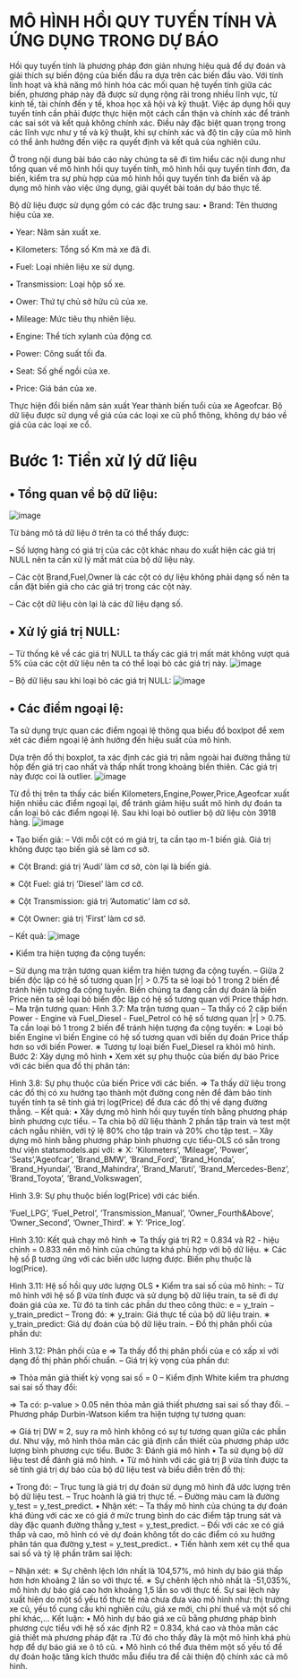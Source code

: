 # MÔ HÌNH HỒI QUY TUYẾN TÍNH VÀ ỨNG DỤNG TRONG DỰ BÁO
Hồi quy tuyến tính là phương pháp đơn giản nhưng hiệu quả để dự đoán và giải thích
sự biến động của biến đầu ra dựa trên các biến đầu vào. Với tính linh hoạt và khả năng
mô hình hóa các mối quan hệ tuyến tính giữa các biến, phương pháp này đã được sử dụng
rộng rãi trong nhiều lĩnh vực, từ kinh tế, tài chính đến y tế, khoa học xã hội và kỹ thuật.
Việc áp dụng hồi quy tuyến tính cần phải được thực hiện một cách cẩn thận và chính
xác để tránh các sai sót và kết quả không chính xác. Điều này đặc biệt quan trọng trong
các lĩnh vực như y tế và kỹ thuật, khi sự chính xác và độ tin cậy của mô hình có thể ảnh
hưởng đến việc ra quyết định và kết quả của nghiên cứu.

Ở trong nội dung bài báo cáo này chúng ta sẽ đi tìm hiểu các nội dung như tổng quan
về mô hình hồi quy tuyến tính, mô hình hồi quy tuyến tính đơn, đa biến, kiểm tra sự phù
hợp của mô hình hồi quy tuyến tính đa biến và áp dụng mô hình vào việc ứng dụng, giải
quyết bài toán dự báo thực tế.

Bộ dữ liệu được sử dụng gồm có các đặc trưng sau:
• Brand: Tên thương hiệu của xe.

• Year: Năm sản xuất xe.

• Kilometers: Tổng số Km mà xe đã đi.

• Fuel: Loại nhiên liệu xe sử dụng.

• Transmission: Loại hộp số xe.

• Ower: Thứ tự chủ sở hữu cũ của xe.

• Mileage: Mức tiêu thụ nhiên liệu.

• Engine: Thể tích xylanh của động cơ.

• Power: Công suất tối đa.

• Seat: Số ghế ngồi của xe.

• Price: Giá bán của xe.

Thực hiện đổi biến năm sản xuất Year thành biến tuổi của xe Ageofcar. Bộ dữ liệu
được sử dụng về giá của các loại xe cũ phổ thông, không dự báo về giá của các loại xe cổ.

# Bước 1: Tiền xử lý dữ liệu
## • Tổng quan về bộ dữ liệu:
![image](https://github.com/datvu1502/Do_An_1/assets/118582440/72ff9de5-c99a-409e-ad8a-9dcea3c96ed0)

Từ bảng mô tả dữ liệu ở trên ta có thể thấy được:

–	Số lượng hàng có giá trị của các cột khác nhau do xuất hiện các giá trị NULL nên ta cần xử lý mất mát của bộ dữ liệu này.

–	Các cột Brand,Fuel,Owner là các cột có dự liệu không phải dạng số nên ta cần đặt biến giả cho các giá trị trong các cột này.

–	Các cột dữ liệu còn lại là các dữ liệu dạng số.
## •	Xử lý giá trị NULL:
–	Từ thống kê về các giá trị NULL ta thấy các giá trị mất mát không vượt quá 5% của các cột dữ liệu nên ta có thể loại bỏ các giá trị này.
![image](https://github.com/datvu1502/Do_An_1/assets/118582440/134ac7cd-6e59-4f3b-9307-8ff0cb0831d7)

–	Bộ dữ liệu sau khi loại bỏ các giá trị NULL:
 ![image](https://github.com/datvu1502/Do_An_1/assets/118582440/caa14c8e-8732-443f-a114-a9d923ef5170)


## •	Các điểm ngoại lệ:
Ta sử dụng trực quan các điểm ngoại lệ thông qua biểu đồ boxlpot để xem xét các điểm ngoại lệ ảnh hưởng đến hiệu suất của mô hình.

Dựa trên đồ thị boxplot, ta xác định các giá trị nằm ngoài hai đường thẳng từ hộp đến giá trị cao nhất và thấp nhất trong khoảng biến thiên. Các giá trị này được coi là outlier.
 ![image](https://github.com/datvu1502/Do_An_1/assets/118582440/705e9f5b-ad0d-4e14-94dc-0784c0e6b14a)


Từ đồ thị trên ta thấy các biến Kilometers,Engine,Power,Price,Ageofcar xuất hiện nhiều các điểm ngoại lại, để tránh giảm hiệu suất mô hình dự đoán ta cần loại bỏ các điểm ngoại lệ.
Sau khi loại bỏ outlier bộ dữ liệu còn 3918 hàng.
![image](https://github.com/datvu1502/Do_An_1/assets/118582440/cbe50170-43bd-40d5-baa6-ee0e8296fea1)
 

•	Tạo biến giả:
–	Với mỗi cột có m giá trị, ta cần tạo m-1 biến giả. Giá trị không được tạo biến giả sẽ làm cơ sở.

∗ Cột Brand: giá trị ’Audi’ làm cơ sở, còn lại là biến giả.

∗ Cột Fuel: giá trị ’Diesel’ làm cơ cở.

∗ Cột Transmission: giá trị ’Automatic’ làm cơ sở.

∗ Cột Owner: giá trị ’First’ làm cơ sở.

–	Kết quả:
![image](https://github.com/datvu1502/Do_An_1/assets/118582440/b1c9c33a-2240-4d9e-af46-5ef495b03f1a)

•	Kiểm tra hiện tượng đa cộng tuyến:

–	Sử dụng ma trận tương quan kiểm tra hiện tượng đa cộng tuyến.
–	Giữa 2 biến độc lập có hệ số tương quan |r| > 0.75 ta sẽ loại bỏ 1 trong 2 biến để tránh hiện tượng đa cộng tuyến. Biến chúng ta đang cần dự đoán là biến Price nên ta sẽ loại bỏ biến độc lập có hệ số tương quan với Price thấp hơn.
–	Ma trận tương quan:
Hình 3.7: Ma trận tương quan
–	Ta thấy có 2 cặp biến Power - Engine và Fuel_Diesel - Fuel_Petrol có hệ số tương quan |r| > 0.75. Ta cần loại bỏ 1 trong 2 biến để tránh hiện tượng đa cộng tuyến:
∗ Loại bỏ biến Engine vì biến Engine có hệ số tương quan với biến dự đoán Price thấp hơn so với biến Power.
∗ Tương tự loại biến Fuel_Diesel ra khỏi mô hình.
Bước 2: Xây dựng mô hình
•	Xem xét sự phụ thuộc của biến dự báo Price với các biến qua đồ thị phân tán:
 
Hình 3.8: Sự phụ thuộc của biến Price với các biến.
=> Ta thấy dữ liệu trong các đồ thị có xu hướng tạo thành một đường cong nên để đảm bảo tính tuyến tính ta sẽ tính giá trị log(Price) để đưa các đồ thị về dạng đường thẳng.
–	Kết quả:
•	Xây dựng mô hình hồi quy tuyến tính bằng phương pháp bình phương cực tiểu.
–	Ta chia bộ dữ liệu thành 2 phần tập train và test một cách ngẫu nhiên, với tỷ lệ 80% cho tập train và 20% cho tập test.
–	Xây dựng mô hình bằng phương pháp bình phương cực tiểu-OLS có sẵn trong thư viện statsmodels.api với:
∗ X: ’Kilometers’, ’Mileage’, ’Power’, ’Seats’,’Ageofcar’, ’Brand_BMW’, ’Brand_Ford’, ’Brand_Honda’, ’Brand_Hyundai’, ’Brand_Mahindra’,
’Brand_Maruti’, ’Brand_Mercedes-Benz’, ’Brand_Toyota’, ’Brand_Volkswagen’,
 
Hình 3.9: Sự phụ thuộc biến log(Price) với các biến.
 
’Fuel_LPG’, ’Fuel_Petrol’, ’Transmission_Manual’, ’Owner_Fourth&Above’, ’Owner_Second’, ’Owner_Third’.
∗ Y: ’Price_log’.
 
Hình 3.10: Kết quả chạy mô hình
=> Ta thấy giá trị R2 = 0.834 và R2 - hiệu chỉnh = 0.833 nên mô hình của chúng ta khá phù hợp với bộ dữ liệu.
∗ Các hệ số β tương ứng với các biến ước lượng được. Biến phụ thuộc là
log(Price).
 
Hình 3.11: Hệ số hồi quy ước lượng OLS
•	Kiểm tra sai số của mô hình:
–	Từ mô hình với hệ số β vừa tính được và sử dụng bộ dữ liệu train, ta sẽ đi dự đoán giá của xe. Từ đó ta tính các phần dư theo công thức:
e = y_train − y_train_predict
–	Trong đó:
∗ y_train: Giá thực tế của bộ dữ liệu train.
∗ y_train_predict: Giá dự đoán của bộ dữ liệu train.
–	Đồ thị phân phối của phần dư:
 
Hình 3.12: Phân phối của e
=> Ta thấy đồ thị phân phối của e có xấp xỉ với dạng đồ thị phân phối chuẩn.
–	Giá trị kỳ vọng của phần dư:
 
=> Thỏa mãn giả thiết kỳ vọng sai số = 0
–	Kiểm định White kiểm tra phương sai sai số thay đổi:
 
=> Ta có: p-value > 0.05 nên thỏa mãn giả thiết phương sai sai số thay đổi.
–	Phương pháp Durbin-Watson kiểm tra hiện tượng tự tương quan:
 
=> Giá trị DW ≈ 2, suy ra mô hình không có sự tự tương quan giữa các phần dư.
Như vậy, mô hình thỏa mãn các giả định cần thiết của phương pháp ước lượng bình phương cực tiểu.
Bước 3: Đánh giá mô hình
•	Ta sử dụng bộ dữ liệu test để đánh giá mô hình.
•	Từ mô hình với các giá trị β vừa tính được ta sẽ tính giá trị dự báo của bộ dữ liệu test và biểu diễn trên đồ thị:
 
•	Trong đó:
–	Trục tung là giá trị dự đoán sử dụng mô hình đã ước lượng trên bộ dữ liệu test.
–	Trục hoành là giá trị thực tế.
–	Đường màu cam là đường y_test = y_test_predict.
•	Nhận xét:
–	Ta thấy mô hình của chúng ta dự đoán khá đúng với các xe có giá ở mức trung bình do các điểm tập trung sát và dày đặc quanh đường thẳng y_test = y_test_predict.
–	Đối với các xe có giá thấp và cao, mô hình có vẻ dự đoán không tốt do các điểm có xu hướng phân tán qua đường y_test = y_test_predict..
•	Tiến hành xem xét cụ thể qua sai số và tỷ lệ phần trăm sai lệch:
 
– Nhận xét:
∗ Sự chênh lệch lớn nhất là 104,57%, mô hình dự báo giá thấp hơn hơn khoảng 2 lần so với thực tế.
∗ Sự chênh lệch nhỏ nhất là -51,035%, mô hình dự báo giá cao hơn khoảng 1,5 lần so với thực tế.
Sự sai lệch này xuất hiện do một số yếu tố thực tế mà chưa đưa vào mô hình như: thị trường xe cũ, yếu tố cung cầu khi nghiên cứu, giá xe mới, chi phí thuế và một số chi phí khác,...
Kết luận:
•	Mô hình dự báo giá xe cũ bằng phương pháp bình phương cực tiểu với hệ số xác định R2 = 0.834, khá cao và thỏa mãn các giả thiết mà phương pháp đặt ra .Từ đó cho thấy đây là một mô hình khá phù hợp để dự báo giá xe ô tô cũ.
•	Mô hình có thể đưa thêm một số yếu tố để dự đoán hoặc tăng kích thước mẫu điều tra để cải thiện độ chính xác cả mô hình.



